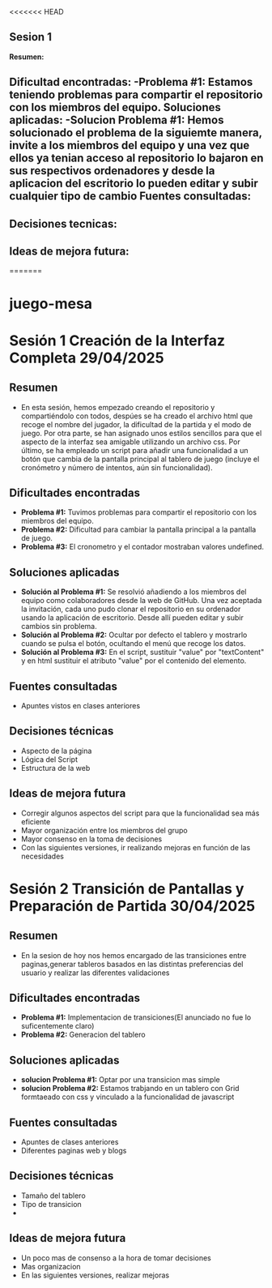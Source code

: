 <<<<<<< HEAD
## Sesion 1

**Resumen:**

**Dificultad encontradas:**
-Problema #1: Estamos teniendo problemas para compartir el repositorio con los miembros del equipo.
**Soluciones aplicadas:**
-Solucion Problema #1: Hemos solucionado el problema de la siguiemte manera, invite a los miembros del equipo y una vez que ellos ya tenian acceso al repositorio lo bajaron en sus respectivos ordenadores y desde la aplicacion del escritorio lo pueden editar y subir cualquier tipo de cambio
**Fuentes consultadas:**
-
**Decisiones tecnicas:**
-
**Ideas de mejora futura:**
-
=======
# juego-mesa
# Sesión 1 Creación de la Interfaz Completa 29/04/2025

## Resumen
- En esta sesión, hemos empezado creando el repositorio y compartiéndolo con todos, despúes se ha creado el archivo html que recoge el nombre del jugador, la dificultad de la partida y el modo de juego. Por otra parte, se han asignado unos estilos sencillos para que el aspecto de la interfaz sea amigable utilizando un archivo css. Por último, se ha empleado un script para añadir una funcionalidad a un botón que cambia de la pantalla principal al tablero de juego (incluye el cronómetro y número de intentos, aún sin funcionalidad).

## Dificultades encontradas
- **Problema #1:** Tuvimos problemas para compartir el repositorio con los miembros del equipo.
- **Problema #2:** Dificultad para cambiar la pantalla principal a la pantalla de juego.
- **Problema #3:** El cronometro y el contador mostraban valores undefined.

## Soluciones aplicadas
- **Solución al Problema #1:** Se resolvió añadiendo a los miembros del equipo como colaboradores desde la web de GitHub. Una vez aceptada la invitación, cada uno pudo clonar el repositorio en su ordenador usando la aplicación de escritorio. Desde allí pueden editar y subir cambios sin problema.
- **Solución al Problema #2:** Ocultar por defecto el tablero y mostrarlo cuando se pulsa el botón, ocultando el menú que recoge los datos.
- **Solución al Problema #3:** En el script, sustituir "value" por "textContent" y en html sustituir el atributo "value" por el contenido del elemento.

## Fuentes consultadas
- Apuntes vistos en clases anteriores

## Decisiones técnicas
- Aspecto de la página
- Lógica del Script
- Estructura de la web

## Ideas de mejora futura
- Corregir algunos aspectos del script para que la funcionalidad sea más eficiente
- Mayor organización entre los miembros del grupo
- Mayor consenso en la toma de decisiones
- Con las siguientes versiones, ir realizando mejoras en función de las necesidades


# Sesión 2 Transición de Pantallas y Preparación de Partida 30/04/2025

## Resumen
- En la sesion de hoy nos hemos encargado de las transiciones entre paginas,generar tableros basados en las distintas preferencias del usuario y realizar las diferentes validaciones

## Dificultades encontradas
- **Problema #1:** Implementacion de transiciones(El anunciado no fue lo suficentemente claro)
- **Problema #2:** Generacion del tablero


## Soluciones aplicadas
- **solucion Problema #1:** Optar por una transicion mas simple
- **solucion Problema #2:** Estamos trabjando en un tablero con Grid formtaeado con css y vinculado a la funcionalidad de javascript

## Fuentes consultadas
- Apuntes de clases anteriores
- Diferentes paginas web y blogs

## Decisiones técnicas
- Tamaño del tablero
- Tipo de transicion
-

## Ideas de mejora futura
- Un poco mas de consenso a la hora de tomar decisiones 
- Mas organizacion
- En las siguientes versiones, realizar mejoras
